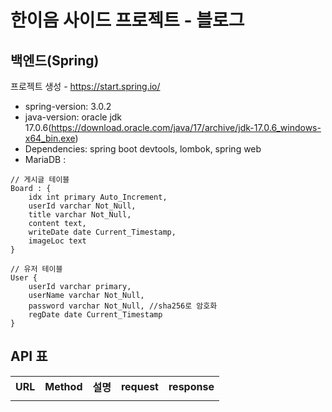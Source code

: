# 한이음 사이드 프로젝트 - 블로그
## 백엔드(Spring)

프로젝트 생성 - https://start.spring.io/
- spring-version: 3.0.2
- java-version: oracle jdk 17.0.6(https://download.oracle.com/java/17/archive/jdk-17.0.6_windows-x64_bin.exe)
- Dependencies: spring boot devtools, lombok, spring web
- MariaDB : 
```
// 게시글 테이블
Board : {
    idx int primary Auto_Increment,
    userId varchar Not_Null,
    title varchar Not_Null,
    content text,
    writeDate date Current_Timestamp,
    imageLoc text
}

// 유저 테이블
User {
    userId varchar primary,
    userName varchar Not_Null,
    password varchar Not_Null, //sha256로 암호화
    regDate date Current_Timestamp
}
```

## API 표
<table>
<tr>
<th>URL</th>
<th>Method</th>
<th>설명</th>
<th>request</th>
<th>response</th>
</tr>
<tr>
<td></td>
<td></td>
<td></td>
<td></td>
<td></td>
</tr>
</table>